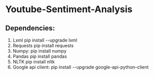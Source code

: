 # Youtube-Sentiment-Analysis

## Dependencies:
1. Lxml
  pip install --upgrade lxml
2. Requests
  pip install requests
4. Numpy:
  pip install numpy
3. Pandas
  pip install pandas
4. NLTK
  pip install nltk
5. Google api client:
  pip install --upgrade google-api-python-client

